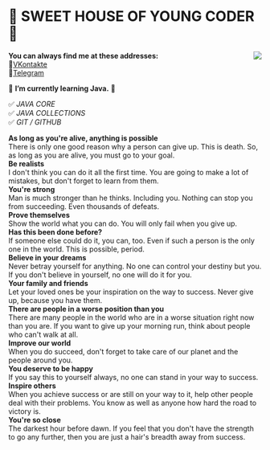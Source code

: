 # 👋 SWEET HOUSE OF YOUNG CODER 👋

 <p><img src="https://art-wall.ru/aw/bs871.jpg"  align="right">  
 
   **You can always find me at these addresses:**
<br>💼[VKontakte][1]</br>
📱[Telegram][2]

[1]: https://vk.com/id49385182        "My VK Page"
[2]: https://t.me/Fr0z3Nn             "My Telegram Page"

🌱 **I’m currently learning Java.** 🤔

✅ *JAVA CORE*   
✅ *JAVA COLLECTIONS*   
✅ *GIT / GITHUB*   

**As long as you're alive, anything is possible**    
There is only one good reason why a person can give up. This is death. So, as long as you are alive, you must go to your goal.    
**Be realists**    
I don't think you can do it all the first time. You are going to make a lot of mistakes, but don't forget to learn from them.    
**You're strong**    
Man is much stronger than he thinks. Including you. Nothing can stop you from succeeding. Even thousands of defeats.    
**Prove themselves**    
Show the world what you can do. You will only fail when you give up.    
**Has this been done before?**    
If someone else could do it, you can, too. Even if such a person is the only one in the world. This is possible, period.    
**Believe in your dreams**    
Never betray yourself for anything. No one can control your destiny but you. If you don't believe in yourself, no one will do it for you.    
**Your family and friends**    
Let your loved ones be your inspiration on the way to success. Never give up, because you have them.    
**There are people in a worse position than you**    
There are many people in the world who are in a worse situation right now than you are. If you want to give up your morning run, think about people who can't walk at all.    
**Improve our world**    
When you do succeed, don't forget to take care of our planet and the people around you.    
**You deserve to be happy**    
If you say this to yourself always, no one can stand in your way to success.    
**Inspire others**    
When you achieve success or are still on your way to it, help other people deal with their problems. You know as well as anyone how hard the road to victory is.    
**You're so close**    
The darkest hour before dawn. If you feel that you don't have the strength to go any further, then you are just a hair's breadth away from success.
  </p> 

